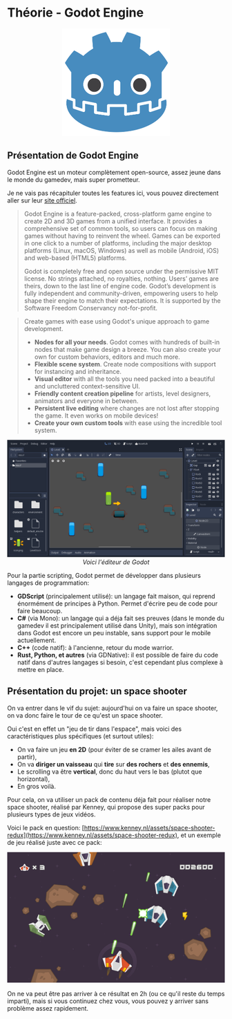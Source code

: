 # Théorie - Godot Engine

<p style="text-align: center">
  <img src="./assets/godot-logo.png" width="250" height="250" />
</p>

## Présentation de Godot Engine

Godot Engine est un moteur complètement open-source, assez jeune dans le monde du gamedev, mais super prometteur.

Je ne vais pas récapituler toutes les features ici, vous pouvez directement aller sur leur [site officiel](https://godotengine.org/).

> Godot Engine is a feature-packed, cross-platform game engine to create 2D and 3D games from a unified interface. It provides a comprehensive set of common tools, so users can focus on making games without having to reinvent the wheel. Games can be exported in one click to a number of platforms, including the major desktop platforms (Linux, macOS, Windows) as well as mobile (Android, iOS) and web-based (HTML5) platforms.  
>
> Godot is completely free and open source under the permissive MIT license. No strings attached, no royalties, nothing. Users’ games are theirs, down to the last line of engine code. Godot’s development is fully independent and community-driven, empowering users to help shape their engine to match their expectations. It is supported by the Software Freedom Conservancy not-for-profit.

> Create games with ease using Godot's unique approach to game development.
>
> - **Nodes for all your needs**. Godot comes with hundreds of built-in nodes that make game design a breeze. You can also create your own for custom behaviors, editors and much more.
> - **Flexible scene system**. Create node compositions with support for instancing and inheritance.
> - **Visual editor** with all the tools you need packed into a beautiful and uncluttered context-sensitive UI.
> - **Friendly content creation pipeline** for artists, level designers, animators and everyone in between.
> - **Persistent live editing** where changes are not lost after stopping the game. It even works on mobile devices!
> - **Create your own custom tools** with ease using the incredible tool system.

<p style="text-align: center">
  <img src="./assets/godot-editor.png" />
  <br />
  <i>Voici l'éditeur de Godot</i>
</p>

Pour la partie scripting, Godot permet de développer dans plusieurs langages de programmation:

- **GDScript** (principalement utilisé): un langage fait maison, qui reprend énormément de principes à Python. Permet d'écrire peu de code pour faire beaucoup.
- **C#** (via Mono): un langage qui a déja fait ses preuves (dans le monde du gamedev il est principalement utilisé dans Unity), mais son intégration dans Godot est encore un peu instable, sans support pour le mobile actuellement.
- **C++** (code natif): à l'ancienne, retour du mode warrior.
- **Rust, Python, et autres** (via GDNative): il est possible de faire du code natif dans d'autres langages si besoin, c'est cependant plus complexe à mettre en place.  

## Présentation du projet: un space shooter

On va entrer dans le vif du sujet: aujourd'hui on va faire un space shooter, on va donc faire le tour de ce qu'est un space shooter.

Oui c'est en effet un "jeu de tir dans l'espace", mais voici des caractéristiques plus spécifiques (et surtout utiles):

- On va faire un jeu **en 2D** (pour éviter de se cramer les ailes avant de partir),
- On va **diriger un vaisseau** qui **tire** sur **des rochers** et **des ennemis**,
- Le scrolling va être **vertical**, donc du haut vers le bas (plutot que horizontal),
- En gros voilà.

Pour cela, on va utiliser un pack de contenu déja fait pour réaliser notre space shooter, réalisé par Kenney, qui propose des super packs pour plusieurs types de jeux vidéos.

Voici le pack en question: [https://www.kenney.nl/assets/space-shooter-redux](https://www.kenney.nl/assets/space-shooter-redux), et un exemple de jeu réalisé juste avec ce pack:

<p style="text-align: center;">
  <img src="./assets/sample.png" />
</p>

On ne va peut être pas arriver à ce résultat en 2h (ou ce qu'il reste du temps imparti), mais si vous continuez chez vous, vous pouvez y arriver sans problème assez rapidement.
